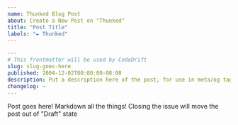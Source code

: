 ```yaml
---
name: Thunked Blog Post
about: Create a New Post on "Thunked"
title: "Post Title"
labels: "✒ Thunked"
---
```


```yaml
---
# This frontmatter will be used by CodeDrift
slug: slug-goes-here
published: 2004-12-02T00:00:00-08:00
description: Put a description here of the post, for use in meta/og tags
changelog: ~
---
```

Post goes here! Markdown all the things! Closing the issue will move the post out of "Draft" state
